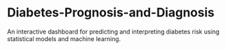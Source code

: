 # Diabetes-Prognosis-and-Diagnosis
An interactive dashboard for predicting and interpreting diabetes risk using statistical models and machine learning.
